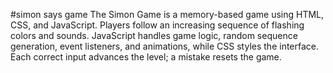 #simon says game
The Simon Game is a memory-based game using HTML, CSS, and JavaScript. Players follow an increasing sequence of flashing colors and sounds. JavaScript handles game logic, random sequence generation, event listeners, and animations, while CSS styles the interface. Each correct input advances the level; a mistake resets the game.

